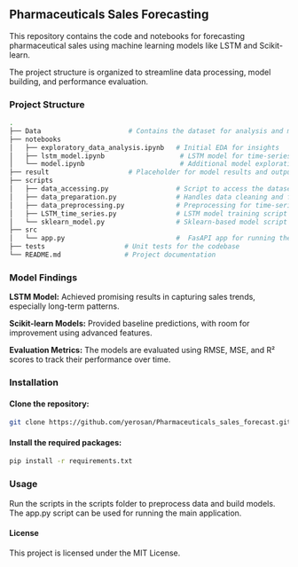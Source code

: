 ## Pharmaceuticals Sales Forecasting
This repository contains the code and notebooks for forecasting pharmaceutical sales using machine learning models like LSTM and Scikit-learn. 

The project structure is organized to streamline data processing, model building, and performance evaluation.

### Project Structure

```bash
.
├── Data                      # Contains the dataset for analysis and modeling
├── notebooks
│   ├── exploratory_data_analysis.ipynb   # Initial EDA for insights
│   ├── lstm_model.ipynb                   # LSTM model for time-series forecasting
│   └── model.ipynb                        # Additional model exploration (Sklearn, etc.)
├── result                    # Placeholder for model results and outputs
├── scripts
│   ├── data_accessing.py                 # Script to access the dataset
│   ├── data_preparation.py               # Handles data cleaning and feature engineering
│   ├── data_preprocessing.py             # Preprocessing for time-series data
│   ├── LSTM_time_series.py               # LSTM model training script
│   └── sklearn_model.py                  # Sklearn-based model script
├── src
│   └── app.py                            #  FasAPI app for running the forecasting service
├── tests                    # Unit tests for the codebase
└── README.md                # Project documentation
```
### Model Findings
**LSTM Model:** Achieved promising results in capturing sales trends, especially long-term patterns.

**Scikit-learn Models:** Provided baseline predictions, with room for improvement using advanced features.

**Evaluation Metrics:** The models are evaluated using RMSE, MSE, and R² scores to track their performance over time.

### Installation
#### Clone the repository:
```bash
git clone https://github.com/yerosan/Pharmaceuticals_sales_forecast.git
```
#### Install the required packages:
```bash
pip install -r requirements.txt
```
### Usage
Run the scripts in the scripts folder to preprocess data and build models. The app.py script can be used for running the main application.

#### License
This project is licensed under the MIT License.
